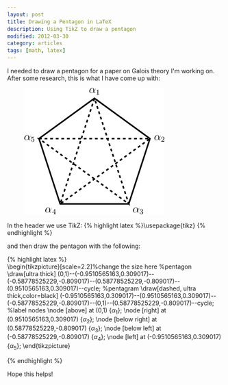 ```yaml
---
layout: post
title: Drawing a Pentagon in LaTeX
description: Using TikZ to draw a pentagon
modified: 2012-03-30
category: articles
tags: [math, latex]
---
```


I needed to draw a pentagon for a paper on Galois theory I'm working on. After some research, this is what I have come up with: 
<figure>
    <img src="/images/2012-03-30-drawing-a-pentagon-in-latex/penta.png">
</figure>

In the header we use TikZ: 
{% highlight latex %}\usepackage{tikz}
{% endhighlight %}

and then draw the pentagon with the following: 
    
{% highlight latex %}    
\begin{tikzpicture}[scale=2.2]%change the size here
    %pentagon
    \draw[ultra thick] (0,1)--(-0.9510565163,0.309017)--(-0.58778525229,-0.809017)--(0.58778525229,-0.809017)--(0.9510565163,0.309017)--cycle;
    %pentagram
    \draw[dashed, ultra thick,color=black] (-0.9510565163,0.309017)--(0.9510565163,0.309017)--(-0.58778525229,-0.809017)--(0,1)--(0.58778525229,-0.809017)--cycle;
    %label nodes
    \node [above] at (0,1) {$\alpha_1$};
    \node [right] at (0.9510565163,0.309017) {$\alpha_2$};
    \node [below right] at (0.58778525229,-0.809017) {$\alpha_3$};
    \node [below left] at (-0.58778525229,-0.809017) {$\alpha_4$};
    \node [left] at (-0.9510565163,0.309017) {$\alpha_5$};
\end{tikzpicture}

{% endhighlight %}

Hope this helps!
